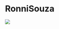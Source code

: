 # RonniSouza





<img src="{https://img.shields.io/badge/JavaScript-323330?style=for-the-badge&logo=javascript&logoColor=F7DF1E}" />

